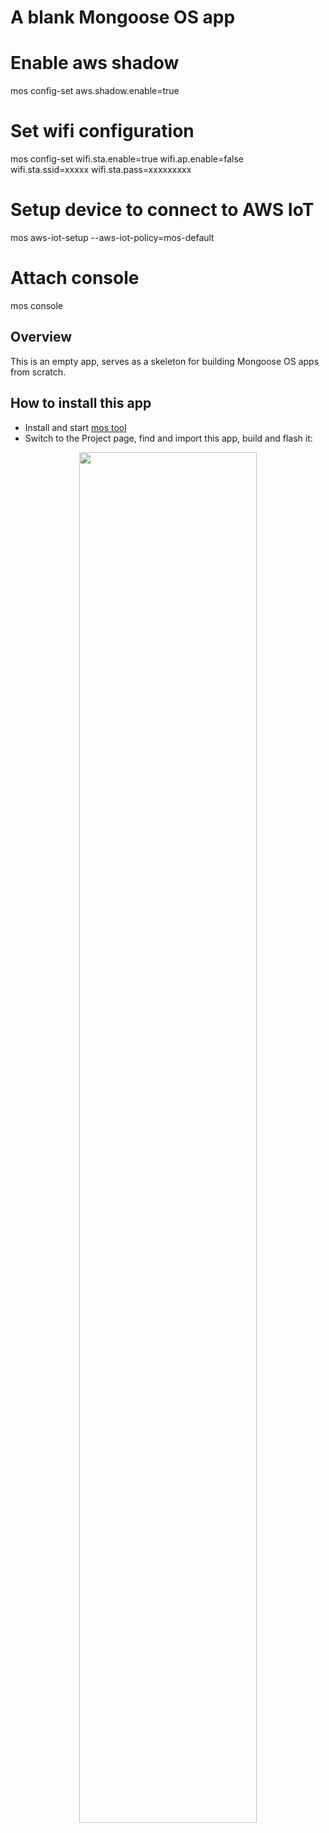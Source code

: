 # A blank Mongoose OS app
# Enable aws shadow
mos config-set aws.shadow.enable=true

# Set wifi configuration
mos config-set wifi.sta.enable=true wifi.ap.enable=false \
               wifi.sta.ssid=xxxxx wifi.sta.pass=xxxxxxxxx

# Setup device to connect to AWS IoT
mos aws-iot-setup --aws-iot-policy=mos-default

# Attach console
mos console


## Overview

This is an empty app, serves as a skeleton for building Mongoose OS
apps from scratch.

## How to install this app

- Install and start [mos tool](https://mongoose-os.com/software.html)
- Switch to the Project page, find and import this app, build and flash it:

<p align="center">
  <img src="https://mongoose-os.com/images/app1.gif" width="75%">
</p>

